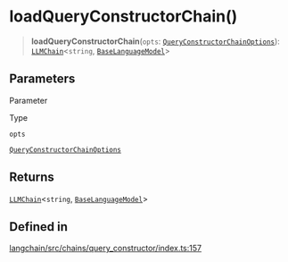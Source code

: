 loadQueryConstructorChain()
===========================

> **loadQueryConstructorChain**(`opts`: [`QueryConstructorChainOptions`](/docs/api/chains_query_constructor/types/QueryConstructorChainOptions)): [`LLMChain`](/docs/api/chains/classes/LLMChain)<`string`, [`BaseLanguageModel`](/docs/api/base_language/classes/BaseLanguageModel)\>

Parameters[​](#parameters "Direct link to Parameters")
------------------------------------------------------

Parameter

Type

`opts`

[`QueryConstructorChainOptions`](/docs/api/chains_query_constructor/types/QueryConstructorChainOptions)

Returns[​](#returns "Direct link to Returns")
---------------------------------------------

[`LLMChain`](/docs/api/chains/classes/LLMChain)<`string`, [`BaseLanguageModel`](/docs/api/base_language/classes/BaseLanguageModel)\>

Defined in[​](#defined-in "Direct link to Defined in")
------------------------------------------------------

[langchain/src/chains/query\_constructor/index.ts:157](https://github.com/hwchase17/langchainjs/blob/46e1734/langchain/src/chains/query_constructor/index.ts#L157)